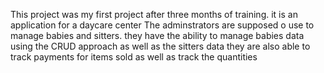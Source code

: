 This project was my first project after three months of training. it is an application for a daycare center 
The adminstrators are supposed o use to manage babies and sitters. 
they have the ability to manage babies data using the CRUD approach as well as the sitters data
they are also able to track payments for items sold as well as track the quantities

